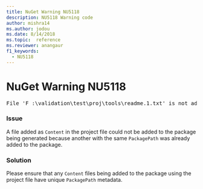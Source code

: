 ```yaml
---
title: NuGet Warning NU5118
description: NU5118 Warning code
author: mishra14
ms.author: jodou
ms.date: 8/14/2018
ms.topic:  reference
ms.reviewer: anangaur
f1_keywords: 
  - NU5118
---
```


# NuGet Warning NU5118
<pre>File 'F :\validation\test\proj\tools\readme.1.txt' is not added because the package already contains file 'tools\readme.txt'</pre>

### Issue

A file added as `Content` in the project file could not be added to the package being generated because another with the same `PackagePath` was already added to the package.


### Solution

Please ensure that any `Content` files being added to the package using the project file have unique `PackagePath` metadata.


